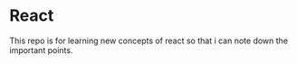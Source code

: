 # React
This repo is for learning new concepts of react so that i can note down the important points.
